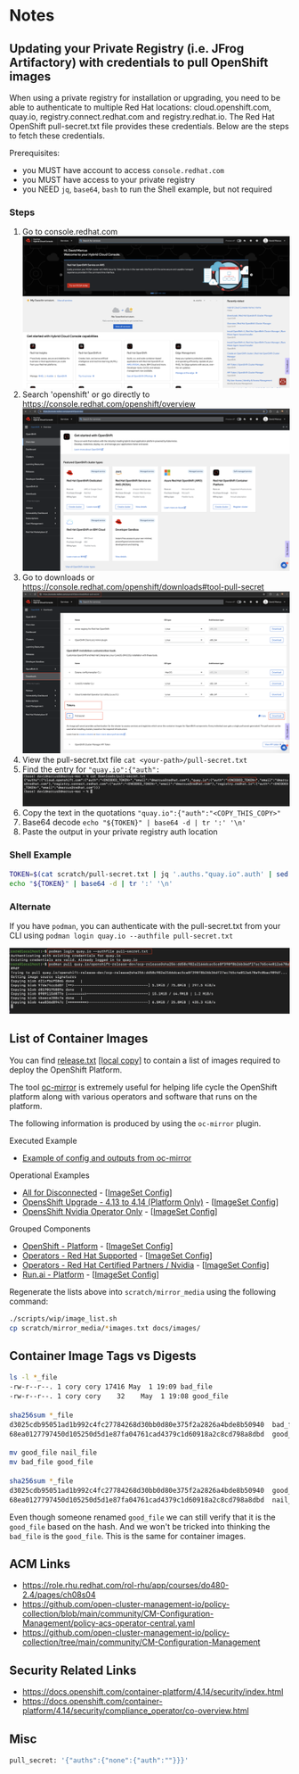 # Notes

## Updating your Private Registry (i.e. JFrog Artifactory) with credentials to pull OpenShift images

When using a private registry for installation or upgrading, you need to be able to authenticate to multiple Red Hat locations: cloud.openshift.com, quay.io, registry.connect.redhat.com and registry.redhat.io. The Red Hat OpenShift pull-secret.txt file provides these credentials. Below are the steps to fetch these credentials.

Prerequisites:
- you MUST have account to access `console.redhat.com`
- you MUST have access to your private registry
- you NEED `jq`, `base64`, `bash` to run the Shell example, but not required

### Steps

1. Go to console.redhat.com
![images](./images/console-rh-com.png)
1. Search 'openshift' or go directly to https://console.redhat.com/openshift/overview
![images](./images/console-rh-com-overview.png)
1. Go to downloads or <https://console.redhat.com/openshift/downloads#tool-pull-secret>
![images](./images/tool-pull-secret.png)
1. View the pull-secret.txt file
`cat <your-path>/pull-secret.txt`
1. Find the entry for `"quay.io":{"auth":`
![images](./images/cat-pull-secret.png)
1. Copy the text in the quotations
`"quay.io":{"auth":"<COPY_THIS_COPY>"`
1. Base64 decode `echo "${TOKEN}" | base64 -d | tr ':' '\n'`
1. Paste the output in your private registry auth location

### Shell Example

```sh
TOKEN=$(cat scratch/pull-secret.txt | jq '.auths."quay.io".auth' | sed 's/"//g')
echo "${TOKEN}" | base64 -d | tr ':' '\n'
```

### Alternate
If you have `podman`, you can authenticate with the pull-secret.txt from your CLI using `podman login quay.io --authfile pull-secret.txt`

![images](./images/podman-login-quay.png)

## List of Container Images

You can find [release.txt](https://mirror.openshift.com/pub/openshift-v4/clients/ocp/stable-4.13/release.txt) [[local copy]](images/release.txt) to contain a list of images required to deploy the OpenShift Platform.

The tool [oc-mirror](https://github.com/openshift/oc-mirror) is extremely useful for helping life cycle the OpenShift platform along with various operators and software that runs on the platform.

The following information is produced by using the `oc-mirror` plugin.

Executed Example

- [Example of config and outputs from oc-mirror](../components/imageset/example/)

Operational Examples

- [All for Disconnected](images/imageset-config-all-images.txt) - [[ImageSet Config](../components/imageset/imageset-config-all.yaml)]
- [OpensShift Upgrade - 4.13 to 4.14 (Platform Only)](images/imageset-config-ocp-upgrade-images.txt) - [[ImageSet Config](../components/imageset/imageset-config-ocp-upgrade.yaml)]
- [OpensShift Nvidia Operator Only](images/imageset-config-nvidia-only-images.txt) - [[ImageSet Config](../components/imageset/imageset-config-nvidia-only.yaml)]

Grouped Components

- [OpenShift - Platform](images/imageset-config-ocp-images.txt) - [[ImageSet Config](../components/imageset/imageset-config-ocp.yaml)]
- [Operators - Red Hat Supported](images/imageset-config-redhat-images.txt) - [[ImageSet Config](../components/imageset/imageset-config-redhat.yaml)]
- [Operators - Red Hat Certified Partners / Nvidia](images/imageset-config-certified-images.txt) - [[ImageSet Config](../components/imageset/imageset-config-certified.yaml)]
- [Run.ai - Platform](images/imageset-config-runai-images.txt) - [[ImageSet Config](../components/imageset/imageset-config-runai.yaml)]

Regenerate the lists above into `scratch/mirror_media` using the following command:

```sh
./scripts/wip/image_list.sh
cp scratch/mirror_media/*images.txt docs/images/
```

## Container Image Tags vs Digests

```sh
ls -l *_file
-rw-r--r--. 1 cory cory 17416 May  1 19:09 bad_file
-rw-r--r--. 1 cory cory    32    May  1 19:08 good_file

sha256sum *_file
d3025cdb95051ad1b992c4fc27784268d30bb0d80e375f2a2826a4bde8b50940  bad_file
68ea0127797450d105250d5d1e87fa04761cad4379c1d60918a2c8cd798a8dbd  good_file

mv good_file nail_file
mv bad_file good_file

sha256sum *_file
d3025cdb95051ad1b992c4fc27784268d30bb0d80e375f2a2826a4bde8b50940  good_file
68ea0127797450d105250d5d1e87fa04761cad4379c1d60918a2c8cd798a8dbd  nail_file
```

Even though someone renamed `good_file` we can still verify that it is the `good_file` based on the hash. And we won't be tricked into thinking the `bad_file` is the `good_file`. This is the same for container images.

## ACM Links

- <https://role.rhu.redhat.com/rol-rhu/app/courses/do480-2.4/pages/ch08s04>
- <https://github.com/open-cluster-management-io/policy-collection/blob/main/community/CM-Configuration-Management/policy-acs-operator-central.yaml>
- <https://github.com/open-cluster-management-io/policy-collection/tree/main/community/CM-Configuration-Management>

## Security Related Links

- <https://docs.openshift.com/container-platform/4.14/security/index.html>
- <https://docs.openshift.com/container-platform/4.14/security/compliance_operator/co-overview.html>

## Misc

```sh
pull_secret: '{"auths":{"none":{"auth":""}}}'
```
